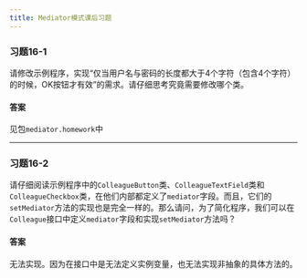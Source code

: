 ```yaml
---
title: Mediator模式课后习题
---
```


### 习题16-1

请修改示例程序，实现“仅当用户名与密码的长度都大于4个字符（包含4个字符）的时候，OK按钮才有效”的需求。请仔细思考究竟需要修改哪个类。

#### 答案

见包`mediator.homework`中

---

### 习题16-2

请仔细阅读示例程序中的`ColleagueButton`类、`ColleagueTextField`类和`ColleagueCheckbox`类，在他们内部都定义了`mediator`字段。而且，它们的`setMediator`方法的实现也是完全一样的。那么请问，为了简化程序，我们可以在`Colleague`接口中定义`mediator`字段和实现`setMediator`方法吗？

#### 答案

无法实现。因为在接口中是无法定义实例变量，也无法实现非抽象的具体方法的。